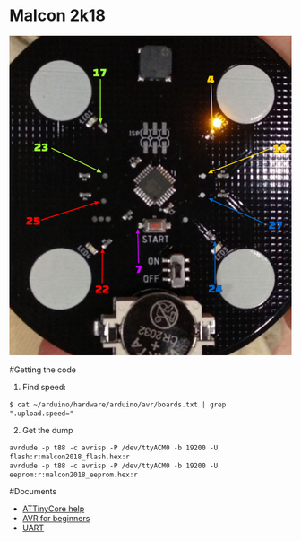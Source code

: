 Malcon 2k18
===========
![Simon shield](simon_pins.png "Simon pin out")

#Getting the code
1. Find speed:
 ```
$ cat ~/arduino/hardware/arduino/avr/boards.txt | grep ".upload.speed="
 ```

2. Get the dump
 ```
avrdude -p t88 -c avrisp -P /dev/ttyACM0 -b 19200 -U flash:r:malcon2018_flash.hex:r
avrdude -p t88 -c avrisp -P /dev/ttyACM0 -b 19200 -U eeprom:r:malcon2018_eeprom.hex:r
 ```


#Documents
- [ATTinyCore help](https://github.com/SpenceKonde/ATTinyCore)
- [AVR for beginners](http://www.avr-asm-tutorial.net/avr_en/beginner/index.html)
- [UART](http://www.electronics-base.com/avr-tutorials/uart)
